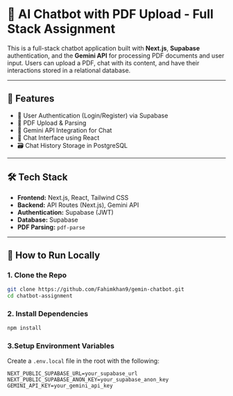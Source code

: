 # 🧠 AI Chatbot with PDF Upload - Full Stack Assignment

This is a full-stack chatbot application built with **Next.js**, **Supabase** authentication, and the **Gemini API** for processing PDF documents and user input. Users can upload a PDF, chat with its content, and have their interactions stored in a relational database.

---

## 🚀 Features

- 🔐 User Authentication (Login/Register) via Supabase
- 📄 PDF Upload & Parsing
- 🤖 Gemini API Integration for Chat
- 💬 Chat Interface using React
- 🗃️ Chat History Storage in PostgreSQL


---

## 🛠 Tech Stack

- **Frontend:** Next.js, React, Tailwind CSS
- **Backend:** API Routes (Next.js), Gemini API
- **Authentication:** Supabase (JWT)
- **Database:** Supabase
- **PDF Parsing:** `pdf-parse` 

---

## 🧪 How to Run Locally

### 1. Clone the Repo

```bash
git clone https://github.com/Fahimkhan9/gemin-chatbot.git
cd chatbot-assignment
```
### 2. Install Dependencies
```bash
npm install
```
### 3.Setup Environment Variables
Create a `.env.local` file in the root with the following:
```
NEXT_PUBLIC_SUPABASE_URL=your_supabase_url
NEXT_PUBLIC_SUPABASE_ANON_KEY=your_supabase_anon_key
GEMINI_API_KEY=your_gemini_api_key
```